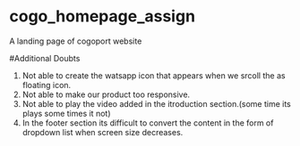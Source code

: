 # cogo_homepage_assign
A landing page of cogoport website

#Additional Doubts
1. Not able to create the watsapp icon that appears when we srcoll the as floating icon.
2. Not able to make our product too responsive.
3. Not able to play the video added in the itroduction section.(some time its plays some times it not)
4. In the footer section its difficult to convert the content in the form of dropdown list when screen size decreases.
